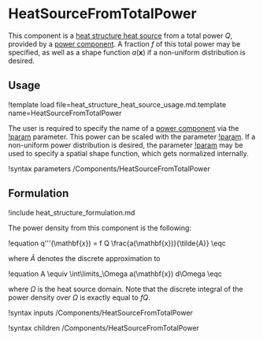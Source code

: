 # HeatSourceFromTotalPower

This component is a
[heat structure heat source](thermal_hydraulics/component_groups/heat_structure_heat_source.md)
from a total power $Q$, provided by a
[power component](thermal_hydraulics/component_groups/power.md). A fraction $f$
of this total power may be specified, as well as a shape function
$a(\mathbf{x})$ if a non-uniform distribution is desired.

## Usage

!template load file=heat_structure_heat_source_usage.md.template name=HeatSourceFromTotalPower

The user is required to specify the name of a
[power component](thermal_hydraulics/component_groups/power.md) via the
[!param](/Components/HeatSourceFromTotalPower/power)
parameter. This power can be scaled with the parameter
[!param](/Components/HeatSourceFromTotalPower/power_fraction).
If a non-uniform power distribution is desired, the parameter
[!param](/Components/HeatSourceFromTotalPower/power_shape_function)
may be used to specify a spatial shape function, which gets normalized internally.

!syntax parameters /Components/HeatSourceFromTotalPower

## Formulation

!include heat_structure_formulation.md

The power density from this component is the following:

!equation
q'''(\mathbf{x}) = f Q \frac{a(\mathbf{x})}{\tilde{A}} \eqc

where $\tilde{A}$ denotes the discrete approximation to

!equation
A \equiv \int\limits_\Omega a(\mathbf{x}) d\Omega \eqc

where $\Omega$ is the heat source domain.
Note that the discrete integral of the power density over $\Omega$
is exactly equal to $f Q$.

!syntax inputs /Components/HeatSourceFromTotalPower

!syntax children /Components/HeatSourceFromTotalPower
